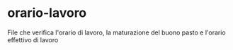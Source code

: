 # orario-lavoro
File che verifica l'orario di lavoro, la maturazione del buono pasto e l'orario effettivo di lavoro

